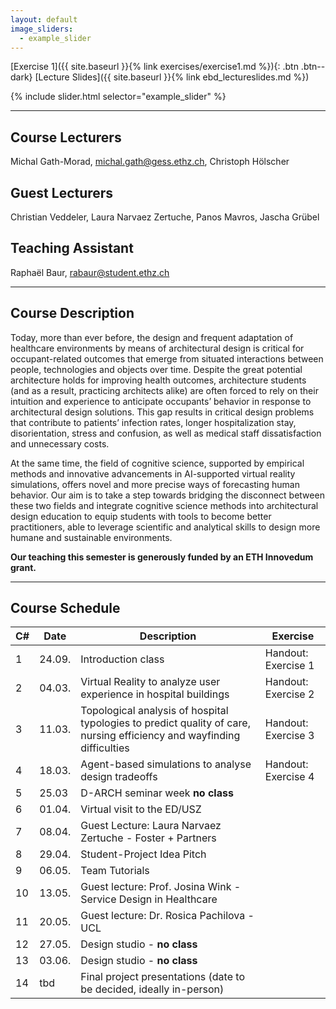 ```yaml
---
layout: default
image_sliders:
  - example_slider
---
```


[Exercise 1]({{ site.baseurl }}{% link exercises/exercise1.md %}){: .btn .btn--dark} 
[Lecture Slides]({{ site.baseurl }}{% link ebd_lectureslides.md %})


{% include slider.html selector="example_slider" %}

* * *

## Course Lecturers
Michal Gath-Morad, michal.gath@gess.ethz.ch, 
Christoph Hölscher 
## Guest Lecturers
Christian Veddeler,
Laura Narvaez Zertuche,
Panos Mavros,
Jascha Grübel
## Teaching Assistant 
Raphaël Baur, rabaur@student.ethz.ch

* * *

## Course Description 

Today, more than ever before, the design and frequent adaptation of healthcare environments by means of architectural design is critical for occupant-related outcomes that emerge from situated interactions between people, technologies and objects over time. Despite the great potential architecture holds for improving health outcomes, architecture students (and as a result, practicing architects alike) are often forced to rely on their intuition and experience to anticipate occupants’ behavior in response to architectural design solutions. This gap results in critical design problems that contribute to patients’ infection rates, longer hospitalization stay, disorientation, stress and confusion, as well as medical staff dissatisfaction and unnecessary costs.

At the same time, the field of cognitive science, supported by empirical methods and innovative advancements in AI-supported virtual reality simulations, offers novel and more precise ways of forecasting human behavior. Our aim is to take a step towards bridging the disconnect between these two fields and integrate cognitive science methods into architectural design education to equip students with tools to become better practitioners, able to leverage scientific and analytical skills to design more humane and sustainable environments.

**Our teaching this semester is generously funded by an ETH Innovedum grant.**

* * *

## Course Schedule

| C# | Date   | Description                                                                                                            | Exercise            |
| -- | ------ | ---------------------------------------------------------------------------------------------------------------------  | ------------------- |
| 1  | 24.09. | Introduction class                                                                                                     | Handout: Exercise 1 |
| 2  | 04.03. | Virtual Reality to analyze user experience in hospital buildings	                                                     | Handout: Exercise 2 |
| 3  | 11.03. | Topological analysis of hospital typologies to predict quality of care, nursing efficiency and wayfinding difficulties | Handout: Exercise 3 |
| 4  | 18.03. | Agent-based simulations to analyse design tradeoffs              	                                                     | Handout: Exercise 4 |
| 5  | 25.03  | D-ARCH seminar week **no class**                                                                                       |                     |
| 6  | 01.04. | Virtual visit to the ED/USZ                                                                                            |                     |
| 7  | 08.04. | Guest Lecture: Laura Narvaez Zertuche - Foster + Partners                                                              |                     |
| 8  | 29.04. | Student-Project Idea Pitch                                                                                             |                     |
| 9  | 06.05. | Team Tutorials                                                                                                         |                     |
| 10 | 13.05. | Guest lecture: Prof. Josina Wink - Service Design in Healthcare                                                        |                     |
| 11 | 20.05. | Guest lecture: Dr. Rosica Pachilova - UCL                                                                              |                     |
| 12 | 27.05. | Design studio - **no class**                                                                                           |                     |
| 13 | 03.06. | Design studio - **no class**                                                                                           |                     |
| 14 | tbd    | Final project presentations (date to be decided, ideally in-person)                                                    |                     |
